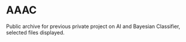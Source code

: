 # AAAC
Public archive for previous private project on AI and Bayesian Classifier, selected files displayed.

